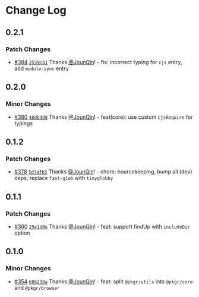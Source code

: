 # Change Log

## 0.2.1

### Patch Changes

- [#384](https://github.com/un-ts/pkgr/pull/384) [`2559cb1`](https://github.com/un-ts/pkgr/commit/2559cb1b9a751d59722480e028c1963f076c019d) Thanks [@JounQin](https://github.com/JounQin)! - fix: incorrect typing for `cjs` entry, add `module-sync` entry

## 0.2.0

### Minor Changes

- [#380](https://github.com/un-ts/pkgr/pull/380) [`48dbdd8`](https://github.com/un-ts/pkgr/commit/48dbdd8ce9fc276d7e7a7b3c7beeda3c74c8d260) Thanks [@JounQin](https://github.com/JounQin)! - feat(core): use custom `CjsRequire` for typings

## 0.1.2

### Patch Changes

- [#378](https://github.com/un-ts/pkgr/pull/378) [`5d7afb5`](https://github.com/un-ts/pkgr/commit/5d7afb5135484ab079ccbdf0bd992016ac997862) Thanks [@JounQin](https://github.com/JounQin)! - chore: hourcekeeping, bump all (dev) deps, replace `fast-glob` with `tinyglobby`

## 0.1.1

### Patch Changes

- [#360](https://github.com/un-ts/pkgr/pull/360) [`25e1d0e`](https://github.com/un-ts/pkgr/commit/25e1d0ecec86d6c3a33b55793177d65ea73f7a4b) Thanks [@JounQin](https://github.com/JounQin)! - feat: support findUp with `includeDir` option

## 0.1.0

### Minor Changes

- [#354](https://github.com/un-ts/pkgr/pull/354) [`686238a`](https://github.com/un-ts/pkgr/commit/686238a3993649f8bfab6ac4e7f5ef22d547aa5a) Thanks [@JounQin](https://github.com/JounQin)! - feat: split `@pkgr/utils` into `@pkgr/core` and `@pkgr/browser`
